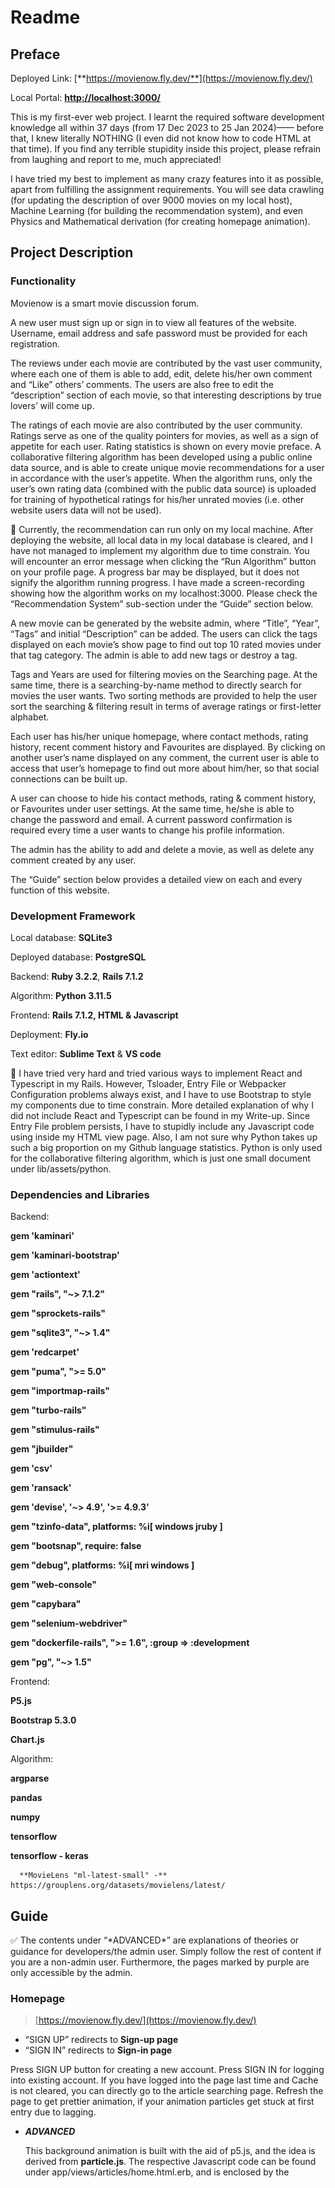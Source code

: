 # Readme

## Preface

Deployed Link: [**https://movienow.fly.dev/**](https://movienow.fly.dev/)

Local Portal: [**http://localhost:3000/**](http://localhost:3000/)

This is my first-ever web project. I learnt the required software development knowledge all within 37 days (from 17 Dec 2023 to 25 Jan 2024)—— before that, I knew literally NOTHING (I even did not know how to code HTML at that time). If you find any terrible stupidity inside this project, please refrain from laughing and report to me, much appreciated!

I have tried my best to implement as many crazy features into it as possible, apart from fulfilling the assignment requirements. You will see data crawling (for updating the description of over 9000 movies on my local host), Machine Learning (for building the recommendation system), and even Physics and Mathematical derivation (for creating homepage animation).

## Project Description

### Functionality

Movienow is a smart movie discussion forum. 

A new user must sign up or sign in to view all features of the website. Username, email address and safe password must be provided for each registration.

The reviews under each movie are contributed by the vast user community, where each one of them is able to add, edit, delete his/her own comment and “Like” others’ comments. The users are also free to edit the “description” section of each movie, so that interesting descriptions by true lovers’ will come up.

The ratings of each movie are also contributed by the user community. Ratings serve as one of the quality pointers for movies, as well as a sign of appetite for each user. Rating statistics is shown on every movie preface. A collaborative filtering algorithm has been developed using a public online data source, and is able to create unique movie recommendations for a user in accordance with the user’s appetite. When the algorithm runs, only the user’s own rating data (combined with the public data source) is uploaded for training of hypothetical ratings for his/her unrated movies (i.e. other website users data will not be used). 

<aside>
🥺 Currently, the recommendation can run only on my local machine. After deploying the website, all local data in my local database is cleared, and I have not managed to implement my algorithm due to time constrain. You will encounter an error message when clicking the “Run Algorithm” button on your profile page. A progress bar may be displayed, but it does not signify the algorithm running progress. I have made a screen-recording showing how the algorithm works on my localhost:3000. Please check the “Recommendation System” sub-section under the “Guide” section below.

</aside>

A new movie can be generated by the website admin, where “Title”, “Year”, “Tags” and initial “Description” can be added. The users can click the tags displayed on each movie’s show page to find out top 10 rated movies under that tag category. The admin is able to add new tags or destroy a tag.

Tags and Years are used for filtering movies on the Searching page. At the same time, there is a searching-by-name method to directly search for movies the user wants. Two sorting methods are provided to help the user sort the searching & filtering result in terms of average ratings or first-letter alphabet. 

Each user has his/her unique homepage, where contact methods, rating history, recent comment history and Favourites are displayed. By clicking on another user’s name displayed on any comment, the current user is able to access that user’s homepage to find out more about him/her, so that social connections can be built up.

A user can choose to hide his contact methods, rating & comment history, or Favourites under user settings. At the same time, he/she is able to change the password and email. A current password confirmation is required every time a user wants to change his profile information.

The admin has the ability to add and delete a movie, as well as delete any comment created by any user. 

The “Guide” section below provides a detailed view on each and every function of this website.

### Development Framework

Local database: **SQLite3**

Deployed database: **PostgreSQL**

Backend: **Ruby 3.2.2**, **Rails 7.1.2**

Algorithm: **Python 3.11.5**

Frontend: **Rails 7.1.2, HTML & Javascript**

Deployment: **Fly.io**

Text editor: **Sublime Text** & **VS code**

<aside>
🥺 I have tried very hard and tried various ways to implement React and Typescript in my Rails. However, Tsloader, Entry File or Webpacker Configuration problems always exist, and I have to use Bootstrap to style my components due to time constrain. More detailed explanation of why I did not include React and Typescript can be found in my Write-up. Since Entry File problem persists, I have to stupidly include any Javascript code using <script></script> inside my HTML view page. Also, I am not sure why Python takes up such a big proportion on my Github language statistics. Python is only used for the collaborative filtering algorithm, which is just one small document under lib/assets/python.

</aside>

### Dependencies and Libraries

Backend:

**gem 'kaminari'**

**gem 'kaminari-bootstrap'**

**gem 'actiontext'**

**gem "rails", "~> 7.1.2"**

**gem "sprockets-rails"**

**gem "sqlite3", "~> 1.4"**

**gem 'redcarpet'**

**gem "puma", ">= 5.0"**

**gem "importmap-rails"**

**gem "turbo-rails"**

**gem "stimulus-rails"**

**gem "jbuilder"**

**gem 'csv'**

**gem 'ransack'**

**gem 'devise', '~> 4.9', '>= 4.9.3'**

**gem "tzinfo-data", platforms: %i[ windows jruby ]**

**gem "bootsnap", require: false**

**gem "debug", platforms: %i[ mri windows ]**

**gem "web-console"**

**gem "capybara"**

**gem "selenium-webdriver"**

**gem "dockerfile-rails", ">= 1.6", :group => :development**

**gem "pg", "~> 1.5"**

Frontend:

**P5.js**

**Bootstrap 5.3.0**

**Chart.js**

Algorithm:

**argparse**

**pandas**

**numpy**

**tensorflow**

**tensorflow - keras**

      **MovieLens "ml-latest-small" -** https://grouplens.org/datasets/movielens/latest/

## Guide

<aside>
✅ The contents under “*ADVANCED*” are explanations of theories or guidance for developers/the admin user. Simply follow the rest of content if you are a non-admin user. Furthermore, the pages marked by purple are only accessible by the admin.

</aside>

### Homepage

> [https://movienow.fly.dev/](https://movienow.fly.dev/)
> 
- “SIGN UP” redirects to **Sign-up page**
- “SIGN IN” redirects to **Sign-in page**

Press SIGN UP button for creating a new account. Press SIGN IN for logging into existing account. If you have logged into the page last time and Cache is not cleared, you can directly go to the article searching page. Refresh the page to get prettier animation, if your animation particles get stuck at first entry due to lagging.

- ***ADVANCED***
    
    This background animation is built with the aid of p5.js, and the idea is derived from **particle.js**. The respective Javascript code can be found under app/views/articles/home.html.erb, and is enclosed by the <script> tag.
    
    The animation aims to model an anti-clockwise circulation of particles under a central object, with minor random y-direction movement involved. Here are some explanations of code and my relevant Mathematical & Physics derivation.
    
    *Simple Harmonic Motion* can be viewed as both a projection of pendulum motion and a circular motion at certain directions. It is safe to convert the circular motion problem into a 2-D pendulum problem first: We have a bunch of particles being ejected from their randomised positions (restricted within a 360px · (0 ± 300)px box at screen center) at random initial speed (≈ $v_{max}$); We want to measure the relation between its displacement  $△x$ from equilibrium position (width of screen / 2) and its horizontal speed $v_{//}$, assuming it is undergoing a pendulum motion with some string length $l$ and gravity $g$. We have *specific* ****energy of the non-rotating particle $E$ :
    
    $$
    E = \frac 1 2v_{max}^2=\frac 1 2v^2 + g(1 -\sqrt {l^2 - △x^2}).
    $$
    
    Rearrange the terms, we have:
    
    $$
    v = \sqrt {2g(\sqrt {l^2 - △x^2} - \sqrt {l^2 - x_{max}^2})}.
    $$
    
    At the same time, we have 
    
    $$
    v_{//}=v·\frac {\sqrt {l^2 - △x^2}} l.
    $$
    
    Combine the equations, we get:
    
    $$
    v_{//}=k·\sqrt {(l^2 - △x^2)·(\sqrt {l^2 - △x^2}-\sqrt {l^2 - x_{max}^2})},
    $$
    
    where $k = \frac {\sqrt {2g}} l$. This formula explains the variable assignments within the moveParticle() method. Some other intentions:
    
    ```jsx
    let greenValue = (sin(currentTime * 0.0001 * sqrt(2)) + 1) * 128;
    let purpleValue = (sin(currentTime * 0.0001 * Math.PI) + 1) * 128;
    ```
    
    Use of irrational numbers ensure there does not exist two time instances that the same particle color is shown;
    
    ```jsx
    1 - 9 / ((currentTime * 0.02 + 0.3333) ** 2) + 1 / (currentTime * 0.01 + 0.3333) ** 3
    ```
    
    This intends to create a “shrink then explode” effect when particles are just created;
    
    ```jsx
    color(greenValue, random(200, 255), purpleValue)
    random(-getK(1), getK(1))
    ```
    
    These add a “Blinking” effect and a diminishing “Jumping” effect respectively;
    
    ```jsx
    if (millis() > 1200 && this.xSpeed > 2 && this.r < 30) // xSpped '<' clockwise, '>' anticlockwise
           this.r+= (deltaxspeed) * 2;
    ```
    
    This let particles grow big in size and then shrink in size as they move rightwards across the screen, while remaining their small size when moving leftwards. This intends to create the “anti-clockwise movement” visualisation effect. millis() > 1200 and this.r < 30 are for enhancing the stability of the particle size (not too big & not too small).
    

### Sign-up page

> [https://movienow.fly.dev/users/sign_up](https://movienow.fly.dev/users/sign_up)
> 
- “Sign up”, if successful, redirects to **Search page**
- “Already have…Log in here” redirects to **Sign-in page**

You need to enter both your username **and** you email. If you leave any one of them blank, error message will pop up. If you key in an email that someone has taken, it will also be shown in the error message. If your Password confirmation does not equal to your Password, error message also pops up, reminding you of the inconsistency of the two Passwords. If your Password is less than 6 characters, error message pops up as well. Lastly, if you do not type in correct email format, error is produced. All types of errors will be displayed specifically in the error message.

If you get everything correct except that you key in a username that has already been taken, a “**We're sorry, but something went wrong.”** error page will show up.

After filling in the information, press “Sign up” button to register your new account. If everything goes smooth, you are redirected to the movie search page and you have already logged in if you can see the inner features of the website (search page, movie show page etc.).

- ***ADVANCED***
    
    A correct email format is identified by detecting whether there exists an “@” character inside user’s input.
    

### Sign-in page

> [https://movienow.fly.dev/users/sign_in](https://movienow.fly.dev/users/sign_in)
> 
- “Log in”, if successful, redirects to **Search page**
- “Sign up” redirects to **Sign-up page**

You need to enter your matching username and password for successful log-in. You can tick “Remember me” if you want to automatically login next time as long as the cache is not removed. If your username does not match password, the page got refreshed, with “Password” form cleared while “Login” form content remaining still.

- ***ADVANCED***
    
    Admin username: [Check My CVWO Write-up]
    
    Admin password: [Check My CVWO Write-up]
    

<aside>
🥺 Sending email to receive forgotten password is currently under troubleshooting. Pressing the “Forgot your password“ button will redirect you to a non-functioning email-sending site.

</aside>

### Search page

> [https://movienow.fly.dev/articles](https://movienow.fly.dev/articles)
> 
- Navbar-Home (icon) redirects to **Profile page (My)**
- Navbar-Exit (icon) redirects to **Homepage**
- Navbar-Setting (icon) redirects to **Setting page**
- Navbar-Search (icon) redirects to **Search page**
- “Reset” redirects to **Search page**
- All movie names (link) redirect to **Show movie page**

Starting from the Navbar. You are able to see greeting messages tailored for you at top left corner in terms of the timings you log in. At the top right corner, you can use the Navbar-Top (icon) to return to the top of the page when you scroll down the page and want to quickly go back.

You will see our logo positioned at centre. The number $x$ in “Our forem has $x$ movies and is updating” updates in terms of total number of movies stored in the database once you refresh the webpage.

You can use **SEARCH** and **FILTER** to narrow down the range of movies you are looking for. Press “Show results” button to see the searching result below. Then, you can use **SORT** to sort the results in terms of average rating or first-letter alphabet. Press the respective button to sort the content. If you want to switch the sorting order (e.g. from ascending to descending), simply press that button again.

You can separately use **SEARCH** or **FILTER**, or combine them together. You can always press “Reset” button to refresh the page and start searching from zero.

Speaking more about logic of **SEARCH**, first of all, it is ambiguous regarding Uppercase or Lowercase letters (e.g. “Interstellar” and “intErStelLar” produce the same result); Secondly, incomplete name does not matter (e.g. you can find *Interstellar* by searching “Int”, “nte”, “stellar” etc.). However, the ordering of words of your input matters (e.g. you cannot find *The Godfather* by typing “Godfather The”); Misspelling of words matters (e.g. you cannot find *Coco* by typing “Caco”; Skipping words matters (e.g. you cannot find *The Last Emperor* by typing “The Emperor”; Lastly, Punctuations are treated exactly like the letters (e.g. you cannot find *Mission: Impossible - Fallout* by typing “Mission Impossible - Fallout” or “Mission: Impossible Fallout” —— the former one contains a Misspelling error, while the later contains a Word-skipping error.

<aside>
🥺 Correcting all of these stupid searching errors are included in my plan for the next-round improvement and update.

</aside>

I want to say more about **FILTER** as well. You can filter by Year or by Tag separately, or simultaneously (Year*** “WITH” Tag***). For filtering by Year, you are required to input an integer which spans across 1900 to 2024 (both end included). You can input the integer by direct typing or selecting a number. For filtering by Tags, you can hold your Command (for Windows, hold your Control) to select multiple tags at a time. In this case, you are searching for movies that fulfill Tag1 “OR” Tag2 “OR” Tag3 …

Last, about **SORTING**. For alphabetical sorting, non-letter characters come either at very front, or very end; For rating sorting, if a movie has not been rated by anyone, a 3.5 rating score is temporarily assigned to it to do rating comparison with other movies. 3.5 is very close to the average of all ratings in the ml-latest-small data.

Movies are displayed below the searching & filtering & sorting controller. If no searching is done (e.g. the whole page gets refreshed), all movies are listed down below. You can use the Year annotated behind each movie title for you to better distinguish from movies with identical name. Once number of movies displayed exceeds 20, pagination works, and you can view all movies by navigating through the pagination buttons. 

- ***ADVANCED***
    - “Add a new movie” button redirects to **Create movie page**
    
    You can find this button at the very bottom of the page.
    

### Show movie page

> E.g. [https://movienow.fly.dev/articles/1](https://movienow.fly.dev/articles/1)
> 
- Navbar-Home (icon) redirects to **Profile page (my)**
- Navbar-Exit (icon) redirects to **Homepage**
- Navbar-Setting (icon) redirects to **Setting page**
- Navbar-Search (icon) redirects to **Search page**
- Navbar-IMDB (icon) redirects to IMDB Search page (external)
- “Edit Preface” button redirects to **Edit movie page**
- Add-comment (icon) redirects to **New review page**
- Tag (icon) redirects to **Show tag page**
- “Edit” button redirects to **Edit review page**
- “Delete” button redirects to **Show movie page**
- User-name (link) redirects to **Profile page (other’s)**

Starting from the Navbar. You are able to see greeting messages tailored for you at top left corner in terms of the timings you log in. At the top right corner, you can use the Navbar-Top (icon) to return to the top of the page when you scroll down the page and want to quickly go back. Beside it, you can see a Navbar-Chat (icon) to quickly scroll down to the review section. At the corner, there is a Navbar-IMDB (icon). By clicking this, the website fetches the current movie title and automatically perform a search on IMDB. Then, it redirects you to IMDB and you can find the search results there. When the movie title is fetched, the lower case and upper case letters are made indistinguishable.

You can continue to view the title and the short description for the movie. A movie poster is fetched from TMDB every time you enter the page. Sometimes the background poster shows a wrong poster or does not show up. This is because the first searching result of TMDB based on the movie title is not the movie you desire.

You can choose to “Like” the movie by clicking the Red-Heart Icon to light it up. You can choose to unlike the movie by clicking the lighted-up Red-Heart Icon.

<aside>
🥺 Bug Claim! Clicking the “Like” or “Unlike” button too frequent (e.g. double clicking) may lead to undesirable outcomes. I am still troubleshooting it.

</aside>

You can view the movie Year and Tags displayed down on the left. Tags are displayed in the form of icons. Currently, the system supports displaying icons of the following 19 tags (Case-sensitive):

*Sci-Fi*

![Untitled](Readme%209dfce0a13d16419c8a097d0a6b745be6/Untitled.png)

*Adventure*

![Untitled](Readme%209dfce0a13d16419c8a097d0a6b745be6/Untitled%201.png)

*War*

![Untitled](Readme%209dfce0a13d16419c8a097d0a6b745be6/Untitled%202.png)

*Drama*

![Untitled](Readme%209dfce0a13d16419c8a097d0a6b745be6/Untitled%203.png)

*Action*

![Untitled](Readme%209dfce0a13d16419c8a097d0a6b745be6/Untitled%204.png)

*Children*

![Untitled](Readme%209dfce0a13d16419c8a097d0a6b745be6/Untitled%205.png)

*Crime*

![Untitled](Readme%209dfce0a13d16419c8a097d0a6b745be6/Untitled%206.png)

*IMAX*

![Untitled](Readme%209dfce0a13d16419c8a097d0a6b745be6/Untitled%207.png)

*Documentary*

![Untitled](Readme%209dfce0a13d16419c8a097d0a6b745be6/Untitled%208.png)

*Animation*

![Untitled](Readme%209dfce0a13d16419c8a097d0a6b745be6/Untitled%209.png)

*Horror*

![Untitled](Readme%209dfce0a13d16419c8a097d0a6b745be6/Untitled%2010.png)

*Thriller*

![Untitled](Readme%209dfce0a13d16419c8a097d0a6b745be6/Untitled%2011.png)

*Musical*

![Untitled](Readme%209dfce0a13d16419c8a097d0a6b745be6/Untitled%2012.png)

*Western*

![Untitled](Readme%209dfce0a13d16419c8a097d0a6b745be6/Untitled%2013.png)

*Film-Noir*

![Untitled](Readme%209dfce0a13d16419c8a097d0a6b745be6/Untitled%2014.png)

*Mystery*

![Untitled](Readme%209dfce0a13d16419c8a097d0a6b745be6/Untitled%2015.png)

*Comedy*

![Untitled](Readme%209dfce0a13d16419c8a097d0a6b745be6/Untitled%2016.png)

*Fantasy*

![Untitled](Readme%209dfce0a13d16419c8a097d0a6b745be6/Untitled%2017.png)

*Romance*

![Untitled](Readme%209dfce0a13d16419c8a097d0a6b745be6/Untitled%2018.png)

By clicking on each tag, you will be redirected to the **Show tag page**, where you can see a carousel of 10 top-rated movies for each tag. If there are not 10 movies, all movies containing that tag will show up.

<aside>
🥺 You may need to wait a little second for the **Show tag page** to pop up. It fetches 10 movies’ posters from TMDB one-by-one. Enhancing this data fetching efficiency is included in my plan for the next-round improvement and update.

</aside>

By clicking “Edit Preface” button, you are redirected to the **Edit movie page** where you can freely edit the current movie description. I intentionally enable this feature because I believe that by doing so, the true lovers (or enthusiastic critics) can put interesting movie description on the website, making movie description section not just a meaningless decoration thing (little actually cares about what a serious movie description says on various movie review forums). For example, instead of showing “*The adventures of a group of explorers who make use of a newly discovered wormhole to surpass the limitations on human space travel and conquer the vast distances involved in an interstellar voyage.*”, a description put up by one of my test users (a great astronomy guy) goes:

![Untitled](Readme%209dfce0a13d16419c8a097d0a6b745be6/Untitled%2019.png)

Below the preface presents the rating statistics for this movie. On the left, you are able to submit or update your rating to the movie, depending on whether or not you have rated that movie. The left of the slide bar represents 0, while the right represents 5. If you have submitted a rating and have a rating presented on screen, you will be able to see real-time display of your rating data when you drag the slide bar.

<aside>
🥺 Bug Claim! Clicking “Submit Rating” too frequent (e.g. double click) causes your rating being submitted twice and you will have more than one ratings on one movie (”Update” does not cause this issue). This is a serious bug and is definitely included in the next-round improvement and update.

</aside>

The average rating is displayed at the centre, if any. The number of ratings per score level (0-1, 1-2, 2-3, 3-4, 4-5) is displayed on the right in the form of a Bar Chart with the aid of **Chart.js**.

Proceed to the REVIEW section. You will see a bunch of reviews of that movie, if any. By pressing the “Sort by Time” button, the newest reviews will pop up to the top; By pressing the “Sort by Likes” button, the reviews with the most number of “Likes” will pop up to the top.

Below, you will see others’ reviews consisting of their username, post time stamp, rating data (if any), number of “Likes” and review textbody. If you find a review interesting, you can click on the “Like” button to light up the thumb icon, and the number of likes will be added 1. If you have “Liked” the review, you can “Unlike” it by pressing the lighted-up thumb icon, and the number of likes will be subtracted by 1.

<aside>
🥺 The page keeps getting refreshed after each of the “Like” or “Unlike” action. I did not use AJAX here due to my lack of knowledge. However, it is definitely included in the next-round update.

</aside>

You can click on a user’s username to see his/her profile information that is open to you. You can also choose which contents to hide from others by changing the profile settings, which will be covered later.

If the review contains spoiler, you will see a Spoiler warning at the top of that review.

If the review belongs to you, you will be able to see “Delete” and “Edit” button at bottom left corner of your review. The review will be IMMEDIATELY deleted once “Delete” is pressed, and the current page gets refreshed. The “Edit” button redirects you to a place where you can edit your past review.

The way to create a new review is simple: just click on the Add-comment icon locates below the REVIEWS title, which looks like:

![Write.png](Readme%209dfce0a13d16419c8a097d0a6b745be6/Write.png)

- ***ADVANCED***
    - “Delete This Movie” button redirects to **Search page**
    
    In addition to the non-admin user accessibilities, you will have the following additional accessibilities:
    
    First of all, you will see a “Delete This Movie” button beneath the “Edit Preface” button. By clicking the button, the movie gets IMMEDIATELY deleted.
    
    <aside>
    🥺 For avoiding all these “IMMEDIATELY deleted” stupidity, I will indeed remember to add in an “Are-You-Sure” message next time.
    
    </aside>
    
    Secondly, you will be able to edit and delete any user’s review. 
    

### Edit movie page

> E.g. [https://movienow.fly.dev/articles/1/edit](https://movienow.fly.dev/articles/1/edit)
> 
- “Update”, if successful, redirects to **Show movie page**
- Navbar-Home (icon) redirects to **Profile page (my)**
- Navbar-Exit (icon) redirects to **Homepage**
- Navbar-Setting (icon) redirects to **Setting page**
- Navbar-Search (icon) redirects to **Search page**

Starting from the Navbar. You are able to see greeting messages tailored for you at top left corner in terms of the timings you log in. At the top right corner, you can use the Navbar-Top (icon) to return to the top of the page when you scroll down the page and want to quickly go back.

You can rewrite the movie description (introduction) in the textbox provided. This is the only legal move for non-admin users. The tags are displayed above to help you get a better sense of what the movie is about. You have to write a description that is longer than 5 characters. Space and Punctuations are treated as a legit character.

- ***ADVANCED***
    
    As an admin user, you are able to alter the Year, Title, Tags and Description of a movie. The Year and Title have no filling-in restrictions other than no null inputs, but an admin has the responsibility to keep these information real and accurate. The description input must also be longer than 5 characters.
    
    An admin user is free to create a new movie tag. However, the tags that have an icon are only the 19 tags listed in the **Show movie page** introduction above. If an unknown movie tag is introduced, a default tag icon will be assigned, which looks like:
    
    ![Untitled](Readme%209dfce0a13d16419c8a097d0a6b745be6/Untitled%2020.png)
    
    Use “|” to separate each tag you want to include.
    
    <aside>
    🥺 Due to my vast stupidity, SPACE IS TREATED AS A LEGIT CHARACTER. As a result, “Comedy” and “Comedy “ produces two tags. Thus, you will usually have to ensure no space between tag names and the “|” divider. For example, you want to add in “Adventure”, “Action” and “Comedy”, you will have to key in “Adventure|Action|Comedy” instead of “Adventure | Action | Comedy”. Also due to my vast stupidity, the tags are case sensitive. Thus “Adventure” and “adventure” produce two tags. For you to use tags with icons, you will have to follow the letter cases of tags listed in the **Show movie page** introduction above. I will definitely improve this on my next update.
    
    </aside>
    

### New movie page

- ***ADVANCED***
    
    > [https://movienow.fly.dev/articles/new](https://movienow.fly.dev/articles/new)
    > 
    - “Update”, if successful, redirects to **Show movie page**
    - Navbar-Home (icon) redirects to **Profile page (my)**
    - Navbar-Exit (icon) redirects to **Homepage**
    - Navbar-Setting (icon) redirects to **Setting page**
    - Navbar-Search (icon) redirects to **Search page**
    
    Please refer to the introduction of **Edit movie page** above. Any non-admin user who wants to access this page directly through url will be redirected to **Search page**.
    

### New review page

> E.g. [https://movienow.fly.dev/articles/1/comments/new](https://movienow.fly.dev/articles/1/comments/new)?
> 
- “Post”, if successful, redirects to **Show movie page**
- Navbar-Home (icon) redirects to **Profile page (my)**
- Navbar-Exit (icon) redirects to **Homepage**
- Navbar-Setting (icon) redirects to **Setting page**
- Navbar-Search (icon) redirects to **Search page**

Starting from the Navbar. You are able to see greeting messages tailored for you at top left corner in terms of the timings you log in. At the top right corner, you can use the Navbar-Top (icon) to return to the top of the page when you scroll down the page and want to quickly go back.

You can create a new review here. The review body cannot be empty, otherwise you will not post your review successfully. If you think your review contains spoiler, simply tick the checkbox. As a result, a “Spoiler Warning” will be displayed on top of your review.

### Edit review page

> E.g. [https://movienow.fly.dev/articles/1/comments/4/edit](https://movienow.fly.dev/articles/1/comments/4/edit)
> 

<aside>
✅ If you cannot access the page above, it means the authentication system works. You can only view the above edit review page example if you log in as an admin, or the user with username “abl”, who is the one that initially posted the review.

</aside>

- “Update”, if successful, redirects to **Show movie page**
- Navbar-Home (icon) redirects to **Profile page (my)**
- Navbar-Exit (icon) redirects to **Homepage**
- Navbar-Setting (icon) redirects to **Setting page**
- Navbar-Search (icon) redirects to **Search page**

Starting from the Navbar. You are able to see greeting messages tailored for you at top left corner in terms of the timings you log in. At the top right corner, you can use the Navbar-Top (icon) to return to the top of the page when you scroll down the page and want to quickly go back.

You can edit your past review here. The review body cannot be empty, otherwise you will not post your review successfully. If you think your review contains spoiler, simply tick the checkbox. As a result, a “Spoiler Warning” will be displayed on top of your review.

Only you and the admin can edit your review.

### Show tag page

> E.g. [https://movienow.fly.dev/tags/2](https://movienow.fly.dev/tags/2)
> 
- “Search for more” button redirects to **Search page**
- All movie names (link) redirect to **Show movie page**
- Navbar-Home (icon) redirects to **Profile page (my)**
- Navbar-Exit (icon) redirects to **Homepage**
- Navbar-Setting (icon) redirects to **Setting page**
- Navbar-Search (icon) redirects to **Search page**

You can view the top 10 rated (in terms of average rating only) movies which have that tag included here. The movies are displayed in a carousel. You can click on the title shown up at the button of the carousel to access more details about that movie in its show page. If there are fewer than 10 movies within that tag, all movies under that tag will be shown. If there is not any movie under that tag, the “Opps, no movie belongs to this tag” message will be shown instead of a carousel.

<aside>
🥺 Bug Claim! If a movie belongs to a tag but has not been rated by anyone, it will not be displayed in the carousel.

</aside>

The movie poster in each page of the carousel is fetched from TMDB by title searching. A wrong poster will be shown if the first TMDB searching result does not match your desired movie. A default poster will be shown if no results are found using TMDB search. The default poster looks like (Yes, I was lazy):

![Untitled](Readme%209dfce0a13d16419c8a097d0a6b745be6/Untitled%2020.png)

Click “Search for more” button simply directs you to the **Search page**. 

- ***ADVANCED***
    - “Edit this tag” button redirects to **Edit tag page**
    - “Back to tags” button redirects to **Tag index page**
    - “Destroy this tag” button redirects to **Search page**
    
    If you are an admin user, you will see the additional “Edit this tag”, “Back to tags” and “Destroy this tag” buttons presented between the carousel and the “Search for more” button.
    
    “Destroy this tag” IMMEDIATELY deletes the tag only, without deleting the movie that it belongs to. 
    
    <aside>
    ✅ For example, you change tags of movie A from “xxx|yyy” to “xxx”. Now “yyy” has no movie bounded but it is still shown in the Filter by Tag selection column in the **Search page.** At this time, you can go to the **Show tag page** of “yyy” and destroy it.
    
    </aside>
    
    “Edit this tag” redirects you to a place where you are able to change the tag name only without changing any extra information in the database.
    
    <aside>
    ✅ For example, if you accidentally typed “Sci-fi” instead of “Sci-Fi” when creating a new movie or editing the information of a movie, and you find that the default icon is shown instead of the “Sci-Fi” icon, you can proceed to the **Edit tag page** to change “Sci-fi” to “Sci-Fi”. Nothing else will be changed.
    
    </aside>
    
    “Back to tags” redirects you to the **Tag index page**, where you can have a glance of all current tags available and create new tag.
    

### Tag index page

> [https://movienow.fly.dev/tags](https://movienow.fly.dev/tags)
> 
- Tag (link) redirects to **Show tag page**
- New tag (link) redirects to **Search page**

This page is accessible by all users. You can view all existing tags in this page and direct to the show page of each of them by clicking their names. However, if you are a non-admin user, you cannot add in a new tag —— it redirects you to the **Search page**. Non-admin user can only access the page by key-in the page weblink above. There is no button or link that redirects to this page.

- ***ADVANCED***
    - New tag (link) redirects to **~~Search page~~ New tag page**
    
    Different from non-admin user, you will be able to create a new tag by clicking the “New tag” link.
    

### New tag page

- ***ADVANCED***
    
    > [https://movienow.fly.dev/tags/new](https://movienow.fly.dev/tags/new)
    > 
    - “Create Tag” button redirects to **Show tag page**
    - Back to tags (link) redirects to **Tag index page**
    
    You can create a new tag by typing its name inside the only textbox.
    
    <aside>
    🥺 I have not worked on this page seriously yet. Currently, you can create tags with the same name of others, or even a tag with empty name. Perhaps this page will be abandoned in the future, since new tags are automatically generated when you type in a non-existing tag in the **New movie page**.
    
    </aside>
    
    Any non-admin user trying to enter this page will be redirected to **Search page**.
    

### Edit tag page

- ***ADVANCED***
    
    > E.g. [https://movienow.fly.dev/tags/8/edit](https://movienow.fly.dev/tags/8/edit)
    > 
    - “Update Tag” button redirects to **Show tag page**
    - Back to tags (link) redirects to **Tag index page**
    - Show this tag (link) redirects to **Show tag page**
    
    You can change the name of the tag here. Nothing else in the database will change. 
    
    <aside>
    🥺 Due to my stupidity and laziness, currently the tags are case-sensitive, space sensitive and punctuations sensitive. You can even change the name of the tag to Null. The tag system indeed requires a big level-up.
    
    </aside>
    
    Any non-admin user trying to enter this page will be redirected to **Search page**.
    

### **Profile page (my)**

> E.g. [https://movienow.fly.dev/users/2](https://movienow.fly.dev/users/2)
> 
- All movie names (link) redirect to **Show movie page**
- “Edit Profile” button redirects to **Setting page**
- Navbar-Home (icon) redirects to **Profile page (my)**
- Navbar-Exit (icon) redirects to **Homepage**
- Navbar-Setting (icon) redirects to **Setting page**
- Navbar-Search (icon) redirects to **Search page**
- Tag (icon) redirects to **Show tag page**
- “Run Algorithm” button redirects to **Recommendation output page**

<aside>
⚠️ If you are not visiting your own profile page, please go to the **Profile page (other’s)** section below.

</aside>

Welcome to your profile page! 

Starting from the Navbar. You are able to see greeting messages tailored for you at top left corner in terms of the timings you log in. At the top right corner, you can use the Navbar-Top (icon) to return to the top of the page when you scroll down the page and want to quickly go back.

The body below the Navbar is divided into 5 major sections: My Contacts, Favourite movies, Recently Commented movies, Rating history and AI recommendation. Let us go through them one-by-one.

First of all, the contact section. It locates at the top left corner. As you add in more of your contact information (Email: compulsory, Phone: optional, Instagram: optional) in your profile settings, more contact methods will be displayed here. By clicking the “Edit Profile” button, you can go to reset your personal particulars and your privacy settings. If you do not turn off “Making Contact Information Public” in your privacy settings, others will see this section if they visit your profile page upon signing in. 

<aside>
🥺 Currently, the default image at the top of the contact section is not changable. But I intend to make it a place where the users can change this profile picture by themselves. This feature will be added in the next update.

</aside>

Secondly, Favorites. Once you “Like” a movie by lighting-up the red heart, that movie will be added to this Favorites list; Once you “Unlike” a movie, that movie will be deleted from your Favorites list. Pagination occurs when more than 8 movies are displayed in this section. You can easily navigate to different sub-pages to view all the movies that you have “Liked”. If you do not turn off “Making Favorites Public” in your privacy settings, others will see this section if they visit your profile page upon signing in. Each item in the list contains movie title, year and tags. You can access details of the movie or a tag by simply clicking the link or the icon.

Thirdly, Recently Commented movies. Here shows a list of 10 movies that you most recently reviewed upon. Each item in the list contains movie title, year and tags. You can access details of the movie or a tag by simply clicking the link or the icon.

Next, your Rating History. Here lists all the movies you have rated, with your rating put aside. You can access details of the movie by clicking its name. If you do not turn off “Making History Public” in your privacy settings, others will see all your Rating History and Recently Commented movies if they visit your profile page upon signing in. 

Lastly, the most exciting AI part. A collaborative filtering algorithm has been developed using a public online data source, and is able to create unique movie recommendations for a user in accordance with the user’s appetite. When the algorithm runs, only the user’s own rating data (combined with the public data source) is uploaded for training of hypothetical ratings for his/her unrated movies (i.e. other website users data will not be used).

<aside>
🥺 Currently, the recommendation can run only on my local machine. After deploying the website, all local data in my local database is cleared, and I have not managed to implement my algorithm due to time constrain. You will encounter an error message when clicking the “Run Algorithm” button on your profile page. A progress bar may be displayed, but it does not signify the algorithm running progress. I have made a screen-recording showing how the algorithm works on my localhost:3000.  Please check the “Recommendation System” section below.

</aside>

### **Profile page (other’s)**

> E.g. [https://movienow.fly.dev/users/2](https://movienow.fly.dev/users/2)
> 
- All movie names (link) redirect to **Show movie page**
- Tag (icon) redirects to **Show tag page**
- Navbar-Home (icon) redirects to **Profile page (my)**
- Navbar-Exit (icon) redirects to **Homepage**
- Navbar-Setting (icon) redirects to **Setting page**
- Navbar-Search (icon) redirects to **Search page**

<aside>
⚠️ If you are visiting your own profile page, please go to the **Profile page (my)** section below.

</aside>

You are visiting another user’s profile page. 

Starting from the Navbar. You are able to see greeting messages tailored for you at top left corner in terms of the timings you log in. At the top right corner, you can use the Navbar-Top (icon) to return to the top of the page when you scroll down the page and want to quickly go back.

The body below the Navbar is divided into 4 major sections: My Contacts, Favourite movies, Recently Commented movies and Rating history. Let us go through them one-by-one.

First of all, the contact section. It locates at the top left corner. As that user adds in more of his/her contact information (Email: compulsory, Phone: optional, Instagram: optional) in your profile settings, more contact methods will be displayed here. If that user turns off “Making Contact Information Public” in his/her privacy settings, you will only see the “The user has chosen to hide this section.” message. You can make use of these information to build connection in real life with that person.

<aside>
🥺 Due to time constrain, I was not able to implement a “Friends” functionality. Hopefully I will implement this in future updates.

</aside>

Secondly, Favorites. Once the user “Like” a movie by lighting-up the red heart, that movie will be added to his/her Favorites list; Once he/she “Unlike” a movie, that movie will be deleted from this Favorites list. Pagination occurs when more than 8 movies are displayed in this section. You can easily navigate to different sub-pages to view all the movies that the user has “Liked”. Each item in the list contains movie title, year and tags. You can access details of the movie or a tag by simply clicking the link or the icon. If the user turns off “Making Favorites Public” in his/her privacy settings, you will only see the “The user has chosen to hide this section.” message.

Thirdly, Recently Commented movies. Here shows a list of 10 movies that the user most recently reviewed upon. Each item in the list contains movie title, year and tags. You can access details of the movie or a tag by simply clicking the link or the icon. Next, the Rating History. Here lists all the movies the user have rated, with his/her rating displayed aside. You can access details of the movie by clicking its name. If the user turns off “Making History Public” in your privacy settings, you will only see the “The user has chosen to hide this section.” message appearing inside both the Recently Commented movies section and the Rating History section.

- ***ADVANCED***
    - “Run Algorithm” button redirects to **Recommendation output page**
    - “Edit Profile” button redirects to **Setting page**
    
    If you are an admin, you can access all information on the user’s profile page, even if he/she has put certain privacy settings. You can see the “Run Algorithm” and “Edit Profile” buttons as well.
    
    <aside>
    🥺 Nonetheless, if you click “Run Algorithm” on another user’s page, the server runs recommendation for YOU using YOUR DATA (the result is the same as clicking the button in your own profile page). If you click “Edit Profile”, you are redirected to a site which allows you to change your own particulars instead of his/her particulars. In future updates, these two buttons will simply be hidden even if the visitor is an admin. Also, currently, the recommendation can run only on my local machine. After deploying the website, all local data in my local database is cleared, and I have not managed to implement my algorithm due to time constrain. You will encounter an error message when clicking the “Run Algorithm” button on your profile page. A progress bar may be displayed, but it does not signify the algorithm running progress. I have made a screen-recording showing how the algorithm works on my localhost:3000.  Please check the “Recommendation System” section below.
    
    </aside>
    

### Setting **page**

> [https://movienow.fly.dev/users/edit](https://movienow.fly.dev/users/edit)
> 
- Navbar-Home (icon) redirects to **Profile page (my)**
- Navbar-Exit (icon) redirects to **Homepage**
- Navbar-Setting (icon) redirects to **Setting page**
- Navbar-Search (icon) redirects to **Search page**
- “Update” button, if successful, redirects to **Profile page (my)**
- “Cancel my account” button redirects to **Homepage**

Starting from the Navbar. You are able to see greeting messages tailored for you at top left corner in terms of the timings you log in. At the top right corner, you can use the Navbar-Top (icon) to return to the top of the page when you scroll down the page and want to quickly go back.

You can change all your profile settings here. Follow the specific error messages popped up if your update does not fulfill certain requirements, pretty self-explanatory :)

No matter how much you update your profile setting, you will always need to type in your current passwords to confirm your changes.

<aside>
🥺 “Cancel my account” current does not work and is still under urgent troubleshooting. If this feature is successfully implemented, all your records on this website will be destroyed, together with your account.

</aside>